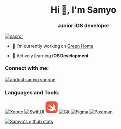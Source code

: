 <h1 align="center">Hi 👋, I'm Samyo</h1>
<h3 align="center">Junior iOS developer</h3>


<p align="left"> <a href="https://github.com/ryo-ma/github-profile-trophy"><img src="https://github-profile-trophy.vercel.app/?username=sacror" alt="sacror" /></a> </p>



- 🔭 I’m currently working on [Green Home](https://github.com/Sacror/Green-Home-presentation)

- 🌱 Actively learning **iOS Development**




<h3 align="left">Connect with me:</h3>
<p align="left">
<a href="https://linkedin.com/in/abdoul-samyo" target="blank"><img align="center" src="https://raw.githubusercontent.com/rahuldkjain/github-profile-readme-generator/master/src/images/icons/Social/linked-in-alt.svg" alt="abdoul samyo songné" height="30" width="40" /></a>
</p>

<h3 align="left">Languages and Tools:</h3>
<p align="left"> 
   <a href="https://developer.apple.com/xcode/" target="_blank" rel="noreferrer"> <img src="https://developer.apple.com/assets/elements/icons/xcode/xcode-128x128_2x.png" alt="Xcode" width="40" height="40"/> </a>
   <a href="https://developer.apple.com/xcode/swiftui/" target="_blank" rel="noreferrer"> <img src="https://developer.apple.com/assets/elements/icons/swiftui/swiftui-128x128_2x.png" alt="SwiftUI" width="40" height="40"/> </a>
   <a href="https://developer.apple.com/swift/" target="_blank" rel="noreferrer"> <img src="https://raw.githubusercontent.com/devicons/devicon/master/icons/swift/swift-original.svg" alt="Swift" width="40" height="40"/> </a>
   <a href="https://git-scm.com/" target="_blank" rel="noreferrer"> <img src="https://www.vectorlogo.zone/logos/git-scm/git-scm-icon.svg" alt="Git" width="40" height="40"/> </a>
   <a href="https://www.figma.com/" target="_blank" rel="noreferrer"> <img src="https://www.vectorlogo.zone/logos/figma/figma-icon.svg" alt="Figma" width="40" height="40"/> </a>
   <a href="https://www.postman.com/" target="_blank" rel="noreferrer"> <img src="https://www.vectorlogo.zone/logos/getpostman/getpostman-icon.svg" alt="Postman" width="40" height="40"/> </a>
</p>



[![Samyo's github stats](https://github-readme-stats.vercel.app/api?username=Sacror&count_private=false&show_icons=true&theme=radical)]([https://github.com/anuraghazra/github-readme-stats](https://github.com/Sacror/Sacror))


